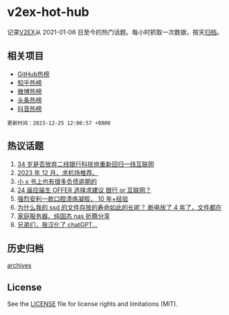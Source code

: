 # v2ex-hot-hub

 记录[V2EX](https://www.v2ex.com/)从 2021-01-06 日至今的热门话题。每小时抓取一次数据，按天[归档](archives)。
 
 ## 相关项目

- [GitHub热榜](https://github.com/it985/github-hot-hub)
- [知乎热榜](https://github.com/it985/zhihu-hot-hub)
- [微博热榜](https://github.com/it985/weibo-hot-hub)
- [头条热榜](https://github.com/it985/toutiao-hot-hub)
- [抖音热榜](https://github.com/it985/douyin-hot-hub)


 `更新时间：2023-12-25 12:06:57 +0800`

## 热议话题

1. [34 岁是否放弃二线银行科技岗重新回归一线互联网](https://www.v2ex.com/t/1003097)
1. [2023 年 12 月，求机场推荐。](https://www.v2ex.com/t/1003117)
1. [小 x 书上也有很多负债逾期的](https://www.v2ex.com/t/1002975)
1. [24 届应届生 OFFER 选择求建议 银行 or 互联网？](https://www.v2ex.com/t/1003010)
1. [强烈安利一款口腔溃疡凝胶， 10 年+经验](https://www.v2ex.com/t/1003115)
1. [为什么我的 ssd 的文件存放的寿命如此的长呢？ 断电放了 4 年了，文件都在](https://www.v2ex.com/t/1003087)
1. [家庭服务器、纯固态 nas 折腾分享](https://www.v2ex.com/t/1003004)
1. [兄弟们，我汉化了 chatGPT...](https://www.v2ex.com/t/1003096)

## 历史归档

[archives](archives)

## License

See the [LICENSE](LICENSE) file for license rights and limitations (MIT).
